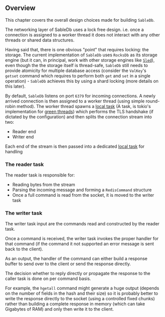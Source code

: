 ## Overview

This chapter covers the overall design choices made for building `SableDb`.

The networking layer of SableDb uses a lock free design. i.e. once a connection is assigned to a worker thread
it does not interact with any other threads or shared data structures.

Having said that, there is one obvious "point" that requires locking: the storage. 
The current implementation of `SableDb` uses `RocksDb` as its storage engine 
(but it can, in principal, work with other storage engines like [`Sled`][1]), even though
the the storage itself is thread-safe, `SableDb` still needs to provide atomicity for multiple database access (consider the `ValKey`'s
`getset` command which requires to perform both `get` and `set` in a single operation) - `SableDb` achieves this by using a shard locking (more details on this later).

By default, `SableDb` listens on port `6379` for incoming connections. A newly arrived connection is then assigned
to a worker thread (using simple round-robin method). The worker thread spawns a [local task][2] (A task, is tokio's implementation for [green threads][3])
which performs the TLS handshake (if dictated by the configuration) and then splits the connection stream into two: 

- Reader end
- Writer end

Each end of the stream is then passed into a dedicated [local task][2] for handling

### The reader task

The reader task is responsible for:

- Reading bytes from the stream 
- Parsing the incoming message and forming a `RedisCommand` structure
- Once a full command is read from the socket, it is moved to the writer task

### The writer task

The writer task input are the commands read and constructed by the reader task.

Once a command is received, the writer task invokes the proper handler for that command (if the command it not supported
an error message is sent back to the client). 

As an output, the handler of the command can either build a response buffer to send over to the client or send the response directly.

The decision whether to reply directly or propagate the response to the caller task is done on per command basis.

For example, the `hgetall` command might generate a huge output (depends on the number of fields in the hash and their size)
so it is probably better to write the response directly to the socket (using a controlled fixed chunks) rather than building 
a complete response in memory (which can take Gigabytes of RAM) and only then write it to the client.

[1]: https://sled.rs/
[2]: https://tokio.rs/tokio/tutorial/spawning#tasks
[3]: https://en.wikipedia.org/wiki/Green_thread

